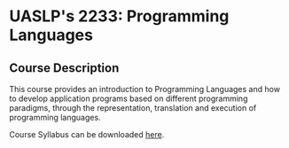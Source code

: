 # UASLP's 2233: Programming Languages

## Course Description
This course provides an introduction to Programming Languages ​​and how to develop application programs based on different programming paradigms, through the representation, translation and execution of programming languages.

Course Syllabus can be downloaded [here](https://github.com/AlessandroMilan/ProgrammingLanguages/blob/main/2233LenguajesDeProgramacion.pdf).


